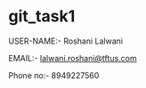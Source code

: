 #  git_task1

USER-NAME:-  Roshani Lalwani

EMAIL:- lalwani.roshani@tftus.com

Phone no:- 8949227560
